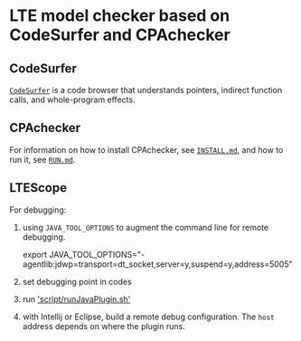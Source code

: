 LTE model checker based on CodeSurfer and CPAchecker
===============================

CodeSurfer
----------------------------
[`CodeSurfer`](https://www.grammatech.com/products/codesurfer) is a code browser that understands pointers, indirect function calls, and whole-program effects.

CPAchecker
----------------------------

For information on how to install CPAchecker, see [`INSTALL.md`](INSTALL.md), and how to run it, see [`RUN.md`](RUN.md).

LTEScope
----------------------------

For debugging: 

1. using `JAVA_TOOL_OPTIONS` to augment the command line for remote debugging. 

    export JAVA_TOOL_OPTIONS="-agentlib:jdwp=transport=dt_socket,server=y,suspend=y,address=5005"

2. set debugging point in codes

3. run ['script/runJavaPlugin.sh'](script/runJavaPlugin.sh)

4. with Intellij or Eclipse, build a remote debug configuration. The `host` address depends on where the plugin runs.